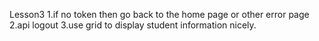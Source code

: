 Lesson3
1.if no token then go back to the home page or other error page
2.api logout
3.use grid to display student information nicely.